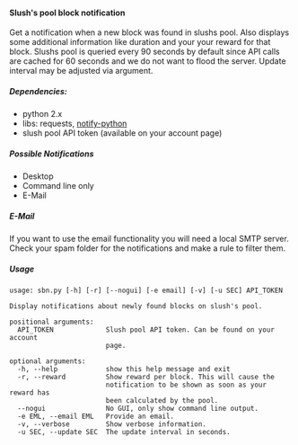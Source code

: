 #### Slush's pool block notification
Get a notification when a new block was found in slushs pool. Also displays some additional information like duration and your your reward for that block. Slushs pool is queried every 90 seconds by default since API calls are cached for 60 seconds and we do not want to flood the server. Update interval may be adjusted via argument.

##### Dependencies:
* python 2.x
* libs: requests, [notify-python](http://galago-project.org/news/index.php)
* slush pool API token (available on your account page)

##### Possible Notifications
* Desktop
* Command line only
* E-Mail

##### E-Mail
If you want to use the email functionality you will need a local SMTP server. Check your spam folder for the notifications and make a rule to filter them.

##### Usage
```
usage: sbn.py [-h] [-r] [--nogui] [-e email] [-v] [-u SEC] API_TOKEN

Display notifications about newly found blocks on slush's pool.

positional arguments:
  API_TOKEN             Slush pool API token. Can be found on your account
                        page.

optional arguments:
  -h, --help            show this help message and exit
  -r, --reward          Show reward per block. This will cause the
                        notification to be shown as soon as your reward has
                        been calculated by the pool.
  --nogui               No GUI, only show command line output.
  -e EML, --email EML   Provide an email.
  -v, --verbose         Show verbose information.
  -u SEC, --update SEC  The update interval in seconds.
```
